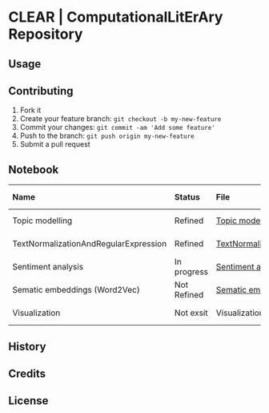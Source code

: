 # **CLEAR** | ComputationalLitErAry Repository #

## Usage ##

## Contributing ##
1. Fork it
2. Create your feature branch: `git checkout -b my-new-feature`
3. Commit your changes: `git commit -am 'Add some feature'`
4. Push to the branch: `git push origin my-new-feature`
5. Submit a pull request
## Notebook ##

| **Name** | **Status** | **File** | **Video** | **Fix typo**
|:-------------------------------|:-------------------|:------------------------------|:------------------|:-------|
| Topic modelling | Refined | [Topic modelling](https://github.com/digitaltxtlab/CLEAR/blob/master/notebook/Topic%20modelling.ipynb)           | In progress | No |
| TextNormalizationAndRegularExpression | Refined |[TextNormalizationAndRegularExpression](https://github.com/digitaltxtlab/CLEAR/blob/master/notebook/TextNormalizationAndRegularExpression.ipynb)           | In progress | No |
| Sentiment analysis | In progress |[Sentiment analysis](https://github.com/digitaltxtlab/CLEAR/blob/master/notebook/sentiment%20analysis.ipynb)         | In progress |  No |
| Sematic embeddings (Word2Vec)| Not Refined                             | [Sematic embeddings](https://github.com/digitaltxtlab/CLEAR/blob/master/notebook/Sematic%20embeddings%20(Word2Vec).ipynb)        | In progress |  No |
| Visualization | Not exsit    |Visualization | In progress |  No |


## History ##

## Credits ##

## License ##
